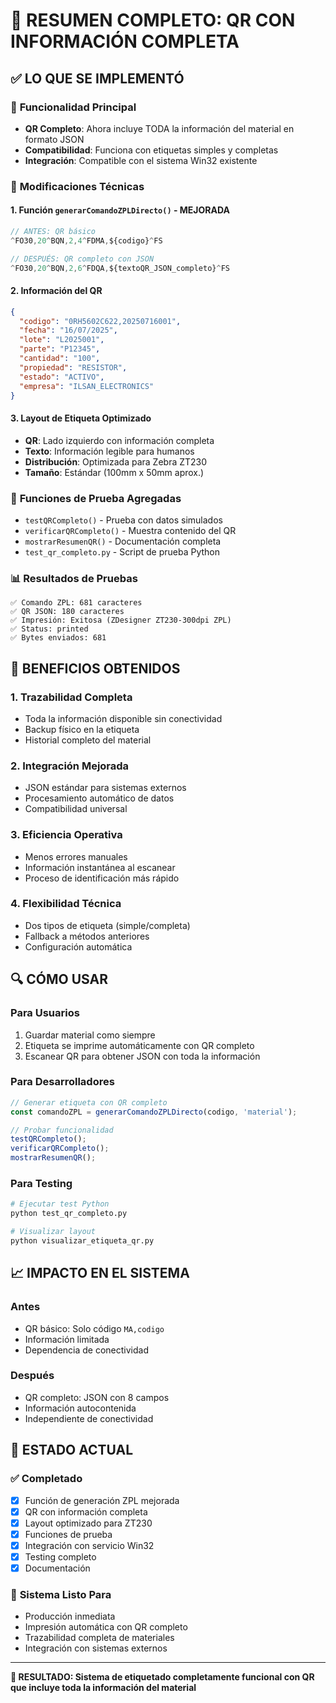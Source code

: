 # 🎯 RESUMEN COMPLETO: QR CON INFORMACIÓN COMPLETA

## ✅ LO QUE SE IMPLEMENTÓ

### 📱 **Funcionalidad Principal**
- **QR Completo**: Ahora incluye TODA la información del material en formato JSON
- **Compatibilidad**: Funciona con etiquetas simples y completas
- **Integración**: Compatible con el sistema Win32 existente

### 🔧 **Modificaciones Técnicas**

#### **1. Función `generarComandoZPLDirecto()` - MEJORADA**
```javascript
// ANTES: QR básico
^FO30,20^BQN,2,4^FDMA,${codigo}^FS

// DESPUÉS: QR completo con JSON
^FO30,20^BQN,2,6^FDQA,${textoQR_JSON_completo}^FS
```

#### **2. Información del QR**
```json
{
  "codigo": "0RH5602C622,20250716001",
  "fecha": "16/07/2025", 
  "lote": "L2025001",
  "parte": "P12345",
  "cantidad": "100",
  "propiedad": "RESISTOR",
  "estado": "ACTIVO",
  "empresa": "ILSAN_ELECTRONICS"
}
```

#### **3. Layout de Etiqueta Optimizado**
- **QR**: Lado izquierdo con información completa
- **Texto**: Información legible para humanos
- **Distribución**: Optimizada para Zebra ZT230
- **Tamaño**: Estándar (100mm x 50mm aprox.)

### 🧪 **Funciones de Prueba Agregadas**
- `testQRCompleto()` - Prueba con datos simulados
- `verificarQRCompleto()` - Muestra contenido del QR  
- `mostrarResumenQR()` - Documentación completa
- `test_qr_completo.py` - Script de prueba Python

### 📊 **Resultados de Pruebas**
```
✅ Comando ZPL: 681 caracteres
✅ QR JSON: 180 caracteres
✅ Impresión: Exitosa (ZDesigner ZT230-300dpi ZPL)
✅ Status: printed
✅ Bytes enviados: 681
```

## 🎯 **BENEFICIOS OBTENIDOS**

### **1. Trazabilidad Completa**
- Toda la información disponible sin conectividad
- Backup físico en la etiqueta
- Historial completo del material

### **2. Integración Mejorada**
- JSON estándar para sistemas externos
- Procesamiento automático de datos
- Compatibilidad universal

### **3. Eficiencia Operativa**
- Menos errores manuales
- Información instantánea al escanear
- Proceso de identificación más rápido

### **4. Flexibilidad Técnica**
- Dos tipos de etiqueta (simple/completa)
- Fallback a métodos anteriores
- Configuración automática

## 🔍 **CÓMO USAR**

### **Para Usuarios**
1. Guardar material como siempre
2. Etiqueta se imprime automáticamente con QR completo
3. Escanear QR para obtener JSON con toda la información

### **Para Desarrolladores**
```javascript
// Generar etiqueta con QR completo
const comandoZPL = generarComandoZPLDirecto(codigo, 'material');

// Probar funcionalidad
testQRCompleto();
verificarQRCompleto();
mostrarResumenQR();
```

### **Para Testing**
```bash
# Ejecutar test Python
python test_qr_completo.py

# Visualizar layout
python visualizar_etiqueta_qr.py
```

## 📈 **IMPACTO EN EL SISTEMA**

### **Antes**
- QR básico: Solo código `MA,codigo`
- Información limitada
- Dependencia de conectividad

### **Después**  
- QR completo: JSON con 8 campos
- Información autocontenida
- Independiente de conectividad

## 🚀 **ESTADO ACTUAL**

### ✅ **Completado**
- [x] Función de generación ZPL mejorada
- [x] QR con información completa
- [x] Layout optimizado para ZT230
- [x] Funciones de prueba
- [x] Integración con servicio Win32
- [x] Testing completo
- [x] Documentación

### 🎯 **Sistema Listo Para**
- Producción inmediata
- Impresión automática con QR completo
- Trazabilidad completa de materiales
- Integración con sistemas externos

---

**🎉 RESULTADO: Sistema de etiquetado completamente funcional con QR que incluye toda la información del material**
